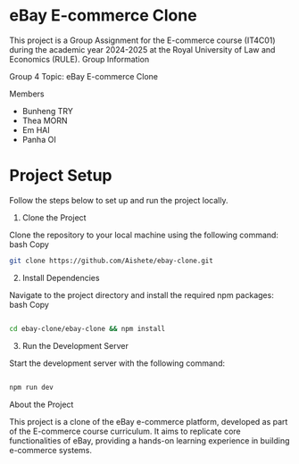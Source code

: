 # eBay E-commerce Clone

This project is a Group Assignment for the E-commerce course (IT4C01) during the academic year 2024-2025 at the Royal University of Law and Economics (RULE).
Group Information

Group 4
Topic: eBay E-commerce Clone

Members

- Bunheng TRY
- Thea MORN
- Em HAI  
- Panha OI

# Project Setup

Follow the steps below to set up and run the project locally.
1. Clone the Project

Clone the repository to your local machine using the following command:
bash
Copy
```bash
git clone https://github.com/Aishete/ebay-clone.git
```
2. Install Dependencies

Navigate to the project directory and install the required npm packages:
bash
Copy
```bash

cd ebay-clone/ebay-clone && npm install
```
3. Run the Development Server

Start the development server with the following command:
```bash

npm run dev
```
About the Project

This project is a clone of the eBay e-commerce platform, developed as part of the E-commerce course curriculum. It aims to replicate core functionalities of eBay, providing a hands-on learning experience in building e-commerce systems.
